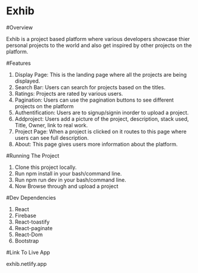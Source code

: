 # Exhib

#Overview

Exhib is a project based platform where various developers showcase thier personal projects to the world and also get inspired by other projects on the platform.

#Features

1. Display Page: This is the landing page where all the projects are being displayed.
2. Search Bar: Users can search for projects based on the titles.
3. Ratings: Projects are rated by various users.
4. Pagination: Users can use the pagination buttons to see different projects on the platform
5. Authentification: Users are to signup/signin inorder to upload a project.
6. Addproject: Users add a picture of the project, description, stack used, Title, Owner, link to real work.
7. Project Page: When a project is clicked on it routes to this page where users can see full description.
8. About: This page gives users more information about the platform.

#Running The Project

1. Clone this project locally.
2. Run npm install in your bash/command line.
3. Run npm run dev in your bash/command line.
4. Now Browse through and upload a project

#Dev Dependencies

1. React
2. Firebase
3. React-toastify
4. React-paginate
5. React-Dom
6. Bootstrap

#Link To Live App

exhib.netlify.app

